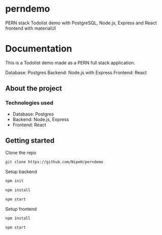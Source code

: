 # perndemo
PERN stack Todolist demo with PostgreSQL, Node.js, Express and React frontend with materialUI



# Documentation

This is a Todolist demo made as a PERN full stack application. 

Database: Postgres
Backend: Node.js with Express
Frontend: React

<!-- ABOUT THE PROJECT -->
## About the project


### Technologies used

* Database: 
  Postgres
* Backend: 
  Node.js,
  Express
* Frontend: React


<!-- GETTING STARTED -->
## Getting started

Clone the repo

   ```sh
   git clone https://github.com/NipeH/perndemo
   ```
   
   
 Setup backend
 
   ```sh
   npm init
   ```
   ```sh
   npm install
   ```
   ```sh
   npm start
   ```
 
 
  Setup frontend
  
   ```sh
   npm install
   ```
   ```sh
   npm start
   ```
  
